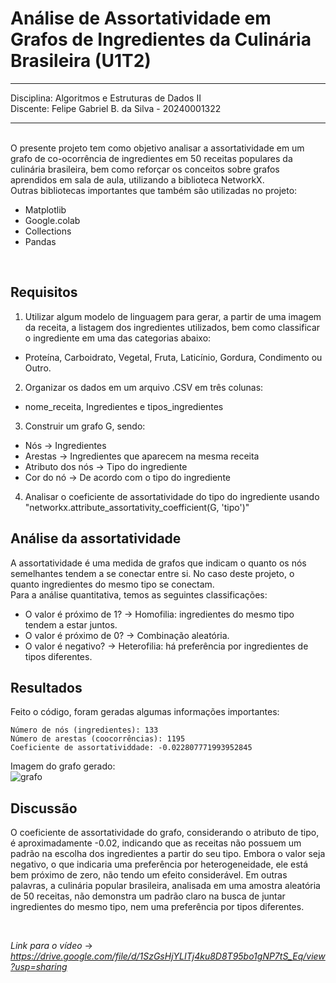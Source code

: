 # Análise de Assortatividade em Grafos de Ingredientes da Culinária Brasileira (U1T2)
---
Disciplina: Algoritmos e Estruturas de Dados II
</br>Discente: Felipe Gabriel B. da Silva - 20240001322

---
</br>
O presente projeto tem como objetivo analisar a assortatividade em um grafo de co-ocorrência de ingredientes em 50 receitas populares da culinária brasileira, bem como reforçar os conceitos sobre grafos aprendidos em sala de aula, utilizando a biblioteca NetworkX. 
</br>
Outras bibliotecas importantes que também são utilizadas no projeto:

*   Matplotlib
*   Google.colab
*   Collections
*   Pandas
</br>

## Requisitos
1. Utilizar algum modelo de linguagem para gerar, a partir de uma imagem da receita, a listagem dos ingredientes utilizados, bem como classificar o ingrediente em uma das categorias abaixo:
  - Proteína, Carboidrato, Vegetal, Fruta, Laticínio, Gordura, Condimento ou Outro.
2. Organizar os dados em um arquivo .CSV em três colunas:
  - nome_receita, Ingredientes e tipos_ingredientes
3. Construir um grafo G, sendo:
  - Nós -> Ingredientes
  - Arestas -> Ingredientes que aparecem na mesma receita
  - Atributo dos nós -> Tipo do ingrediente
  - Cor do nó -> De acordo com o tipo do ingrediente
4. Analisar o coeficiente de assortatividade do tipo do ingrediente usando "networkx.attribute_assortativity_coefficient(G, 'tipo')"
## Análise da assortatividade

A assortatividade é uma medida de grafos que indicam o quanto os nós semelhantes tendem a se conectar entre si. No caso deste projeto, o quanto ingredientes do mesmo tipo se conectam. 
</br>
Para a análise quantitativa, temos as seguintes classificações:

- O valor é próximo de 1? → Homofilia: ingredientes do mesmo tipo tendem a estar juntos.
- O valor é próximo de 0? → Combinação aleatória.
- O valor é negativo? → Heterofilia: há preferência por ingredientes de tipos diferentes.

## Resultados

Feito o código, foram geradas algumas informações importantes:
```
Número de nós (ingredientes): 133
Número de arestas (coocorrências): 1195
Coeficiente de assortatividdade: -0.022807771993952845
```
Imagem do grafo gerado:
</br>
![grafo](https://github.com/user-attachments/assets/b7ad1cde-9207-452f-bc92-9e36cd0acf7f)

## Discussão 
O coeficiente de assortatividade do grafo, considerando o atributo de tipo, é aproximadamente -0.02, indicando que as receitas não possuem um padrão na escolha dos ingredientes a partir do seu tipo. Embora o valor seja negativo, o que indicaria uma preferência por heterogeneidade, ele está bem próximo de zero, não tendo um efeito considerável. Em outras palavras, a culinária popular brasileira, analisada em uma amostra aleatória de 50 receitas, não demonstra um padrão claro na busca de juntar ingredientes do mesmo tipo, nem uma preferência por tipos diferentes.

</br>

_Link para o vídeo_ -> _https://drive.google.com/file/d/1SzGsHjYLITj4ku8D8T95bo1gNP7tS_Eq/view?usp=sharing_
